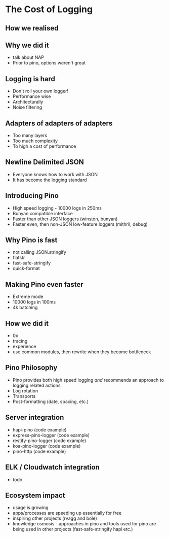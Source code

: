 # The Cost of Logging

## How we realised 

## Why we did it

* talk about NAP 
* Prior to pino, options weren't great

## Logging is hard

* Don't roll your own logger!
* Performance wise
* Architecturally
* Noise filtering

## Adapters of adapters of adapters

* Too many layers
* Too much complexity
* To high a cost of performance

## Newline Delimited JSON

* Everyone knows how to work with JSON
* It has become the logging standard

## Introducing Pino

* High speed logging - 10000 logs in 250ms
* Bunyan compatible interface
* Faster than other JSON loggers (winston, bunyan)
* Faster even, then non-JSON low-feature loggers (mithril, debug)


## Why Pino is fast

* not calling JSON.stringify
* flatstr
* fast-safe-stringify
* quick-format

## Making Pino even faster

* Extreme mode
* 10000 logs in 100ms
* 4k batching

## How we did it

* 0x
* tracing
* experience
* use common modules, then rewrite when they become bottleneck  

## Pino Philosophy

* Pino provides both high speed logging *and* recommends an approach to logging related actions
* Log rotation
* Transports
* Post-formatting (date, spacing, etc.)

## Server integration

* hapi-pino (code example)
* express-pino-logger (code example)
* restify-pino-logger (code example)
* koa-pino-logger (code example)
* pino-http (code example)

## ELK / Cloudwatch integration

* todo

## Ecosystem impact

* usage is growing
* apps/processes are speeding up essentially for free
* inspiring other projects (rvagg and bole)
* knowledge osmosis - approaches in pino and tools used for pino are being used in other projects (fast-safe-stringify hapi etc.)


